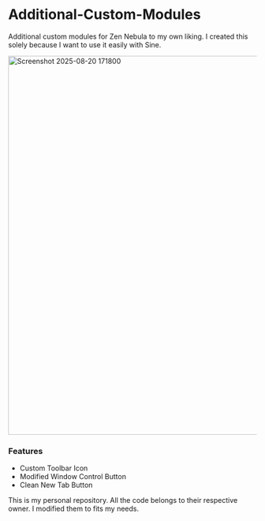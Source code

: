 # Additional-Custom-Modules
Additional custom modules for Zen Nebula to my own liking. I created this solely because I want to use it easily with Sine.


<img width="1366" height="768" alt="Screenshot 2025-08-20 171800" src="https://github.com/user-attachments/assets/cbab82d0-0b84-4413-a438-0846ef74e80a" />

### Features 
- Custom Toolbar Icon
- Modified Window Control Button
- Clean New Tab Button

This is my personal repository. All the code belongs to their respective owner. I modified them to fits my needs.
